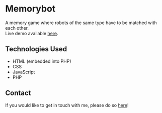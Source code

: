 # Memorybot
A memory game where robots of the same type have to be matched with each other.\
Live demo available [here](https://memorybot.herokuapp.com/).

## Technologies Used
- HTML (embedded into PHP)
- CSS
- JavaScript
- PHP

## Contact
If you would like to get in touch with me, please do so [here](https://www.linkedin.com/in/anirudh-vadlamani/)!
